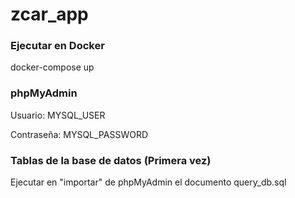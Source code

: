 # zcar_app
### **Ejecutar en Docker**

docker-compose up

### **phpMyAdmin** 
 
Usuario: MYSQL_USER
 
Contraseña: MYSQL_PASSWORD

### **Tablas de la base de datos (Primera vez)**

Ejecutar en "importar" de phpMyAdmin el documento query_db.sql

